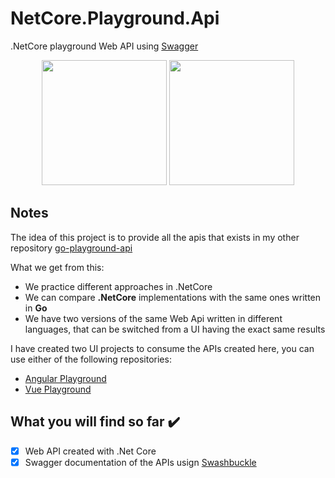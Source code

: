 # NetCore.Playground.Api
.NetCore playground Web API using [Swagger](https://swagger.io/)

<p align="center">
  <img height="200" src="https://miro.medium.com/max/313/1*Voh7k0_lP6wMJEApsqfKnA.png">
  <img height="200" src="https://upload.wikimedia.org/wikipedia/commons/a/ab/Swagger-logo.png">
</p>

## Notes
The idea of this project is to provide all the apis that exists in my other repository [go-playground-api](https://github.com/joacod/go-playground-api)

What we get from this:
- We practice different approaches in .NetCore
- We can compare **.NetCore** implementations with the same ones written in **Go**
- We have two versions of the same Web Api written in different languages, that can be switched from a UI having the exact same results

I have created two UI projects to consume the APIs created here, you can use either of the following repositories:
- [Angular Playground](https://github.com/joacod/angular-playground-ui)
- [Vue Playground](https://github.com/joacod/vue-playground-ui)

## What you will find so far :heavy_check_mark:
- [x] Web API created with .Net Core
- [x] Swagger documentation of the APIs usign [Swashbuckle](https://www.nuget.org/packages/Swashbuckle.AspNetCore/)

